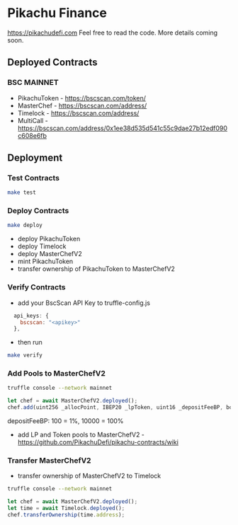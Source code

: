 # Pikachu Finance

https://pikachudefi.com Feel free to read the code. More details coming soon.

## Deployed Contracts

### BSC MAINNET

- PikachuToken - https://bscscan.com/token/
- MasterChef - https://bscscan.com/address/
- Timelock - https://bscscan.com/address/
- MultiCall - https://bscscan.com/address/0x1ee38d535d541c55c9dae27b12edf090c608e6fb

## Deployment

### Test Contracts
```sh
make test
```

### Deploy Contracts
```sh
make deploy
```
- deploy PikachuToken
- deploy Timelock
- deploy MasterChefV2
- mint PikachuToken
- transfer ownership of PikachuToken to MasterChefV2

### Verify Contracts
- add your BscScan API Key to truffle-config.js
```js
  api_keys: {
    bscscan: "<apikey>"
  },
```
- then run
```sh
make verify
```

### Add Pools to MasterChefV2
```sh
truffle console --network mainnet
```
```js
let chef = await MasterChefV2.deployed();
chef.add(uint256 _allocPoint, IBEP20 _lpToken, uint16 _depositFeeBP, bool _withUpdate);
```
depositFeeBP: 100 = 1%, 10000 = 100%

- add LP and Token pools to MasterChefV2 - https://github.com/PikachuDefi/pikachu-contracts/wiki

### Transfer MasterChefV2
- transfer ownership of MasterChefV2 to Timelock
```sh
truffle console --network mainnet
```
```js
let chef = await MasterChefV2.deployed();
let time = await Timelock.deployed();
chef.transferOwnership(time.address);
```
